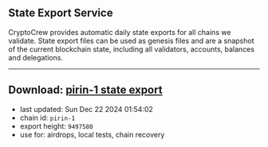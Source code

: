 ## State Export Service
CryptoCrew provides automatic daily state exports for all chains we validate. State export files can be used as genesis files and are a snapshot of the current blockchain state, including all validators, accounts, balances and delegations.

---
**Download: [pirin-1 state export](https://dl-eu2.ccvalidators.com/SERVICE/nolus/pirin-1_export_9497580.json)**
---

- last updated: Sun Dec 22 2024 01:54:02
- chain id: `pirin-1`
- export height: `9497580`
- use for: airdrops, local tests, chain recovery

